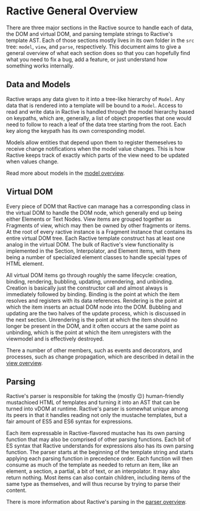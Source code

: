 # Ractive General Overview

There are three major sections in the Ractive source to handle each of data, the DOM and virtual DOM, and parsing template strings to Ractive's template AST. Each of those sections mostly lives in its own folder in the `src` tree: `model`, `view`, and `parse`, respectively. This document aims to give a general overview of what each section does so that you can hopefully find what you need to fix a bug, add a feature, or just understand how something works internally.

## Data and Models

Ractive wraps any data given to it into a tree-like hierarchy of `Model`. Any data that is rendered into a template will be bound to a `Model`. Access to read and write data in Ractive is handled through the model hierarchy based on keypaths, which are, generally, a list of object properties that one would need to follow to reach a leaf of the data tree starting from the root. Each key along the keypath has its own corresponding model.

Models allow entities that depend upon them to register themeselves to receive change notifications when the model value changes. This is how Ractive keeps track of exactly which parts of the view need to be updated when values change.

Read more about models in the [model overview](model.md).

## Virtual DOM

Every piece of DOM that Ractive can manage has a corresponding class in the virtual DOM to handle the DOM node, which generally end up being either Elements or Text Nodes. View items are grouped together as Fragments of view, which may then be owned by other fragments or items. At the root of every ractive instance is a Fragment instance that contains its entire virtual DOM tree. Each Ractive template construct has at least one analog in the virtual DOM. The bulk of Ractive's view functionality is implemented in the Section, Interpolator, and Element items, with there being a number of specialized element classes to handle special types of HTML element.

All virtual DOM items go through roughly the same lifecycle: creation, binding, rendering, bubbling, updating, unrendering, and unbinding. Creation is basically just the constructor call and almost always is immediately followed by binding. Binding is the point at which the item resolves and registers with its data references. Rendering is the point at which the item inserts an actual DOM node into the DOM. Bubbling and updating are the two halves of the update process, which is discussed in the next section. Unrendering is the point at which the item should no longer be present in the DOM, and it often occurs at the same point as unbinding, which is the point at which the item unregisters with the viewmodel and is effectively destroyed.

There a number of other members, such as events and decorators, and processes, such as change propagation, which are described in detail in the [view overview](view.md).

## Parsing

Ractive's parser is responsible for taking the (mostly :wink:) human-friendly mustachioed HTML of templates and turning it into an AST that can be turned into vDOM at runtime. Ractive's parser is somewhat unique among its peers in that it handles reading not only the mustache templates, but a fair amount of ES5 and ES6 syntax for expressions.

Each item expressable in Ractive-flavored mustache has its own parsing function that may also be comprised of other parsing functions. Each bit of ES syntax that Ractive understands for expressions also has its own parsing function. The parser starts at the beginning of the template string and starts applying each parsing function in precedence order. Each function will then consume as much of the template as needed to return an item, like an element, a section, a partial, a bit of text, or an interpolator. It may also return nothing. Most items can also contain children, including items of the same type as themselves, and will thus recurse by trying to parse their content.

There is more information about Ractive's parsing in the [parser overview](parser.md).

